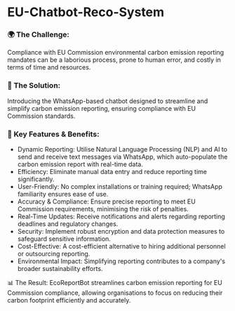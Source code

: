 # EU-Chatbot-Reco-System

### 🌍 The Challenge:
Compliance with EU Commission environmental carbon emission reporting mandates can be a laborious process, prone to human error, and costly in terms of time and resources.

### 🤖 The Solution:
Introducing the WhatsApp-based chatbot designed to streamline and simplify carbon emission reporting, ensuring compliance with EU Commission standards.

### 🔑 Key Features & Benefits:
- Dynamic Reporting: Utilise Natural Language Processing (NLP) and AI to send and receive text messages via WhatsApp, which auto-populate the carbon emission report with real-time data.
- Efficiency: Eliminate manual data entry and reduce reporting time significantly.
- User-Friendly: No complex installations or training required; WhatsApp familiarity ensures ease of use.
- Accuracy & Compliance: Ensure precise reporting to meet EU Commission requirements, minimising the risk of penalties.
- Real-Time Updates: Receive notifications and alerts regarding reporting deadlines and regulatory changes.
- Security: Implement robust encryption and data protection measures to safeguard sensitive information.
- Cost-Effective: A cost-efficient alternative to hiring additional personnel or outsourcing reporting.
- Environmental Impact: Simplifying reporting contributes to a company's broader sustainability efforts.

📊 The Result:
EcoReportBot streamlines carbon emission reporting for EU Commission compliance, allowing organisations to focus on reducing their carbon footprint efficiently and accurately.
